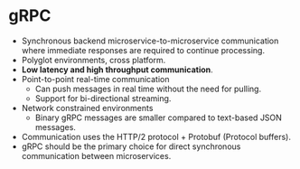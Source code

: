 # gRPC

- Synchronous backend microservice-to-microservice communication where immediate responses are required to continue processing.
- Polyglot environments, cross platform.
- **Low latency and high throughput communication**.
- Point-to-point real-time communication
    - Can push messages in real time without the need for pulling.
    - Support for bi-directional streaming.
- Network constrained environments
    - Binary gRPC messages are smaller compared to text-based JSON messages.
- Communication uses the HTTP/2 protocol + Protobuf (Protocol buffers).
- gRPC should be the primary choice for direct synchronous communication between microservices.
